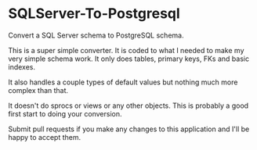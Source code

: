 SQLServer-To-Postgresql
=======================

Convert a SQL Server schema to PostgreSQL schema. 

This is a super simple converter. It is coded to what I needed to make my very simple schema work. It only does tables, primary keys, FKs and basic indexes.

It also handles a couple types of default values but nothing much more complex than that. 

It doesn't do sprocs or views or any other objects. This is probably a good first start to doing your conversion. 

Submit pull requests if you make any changes to this application and I'll be happy to accept them.
